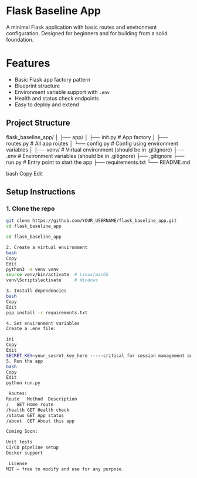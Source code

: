 # Flask Baseline App

A minimal Flask application with basic routes and environment configuration. Designed for beginners and for building from a solid foundation.

# Features

- Basic Flask app factory pattern
- Blueprint structure
- Environment variable support with `.env`
- Health and status check endpoints
- Easy to deploy and extend

## Project Structure

flask_baseline_app/
│
├── app/
│ ├── init.py # App factory
│ ├── routes.py # All app routes
│ └── config.py # Config using environment variables
│
├── venv/ # Virtual environment (should be in .gitignore)
├── .env # Environment variables (should be in .gitignore)
├── .gitignore
├── run.py # Entry point to start the app
├── requirements.txt
└── README.md

bash
Copy
Edit

## Setup Instructions

### 1. Clone the repo

```bash
git clone https://github.com/YOUR_USERNAME/flask_baseline_app.git
cd flask_baseline_app

cd flask_baseline_app

2. Create a virtual environment
bash
Copy
Edit
python3 -m venv venv
source venv/bin/activate  # Linux/macOS
venv\Scripts\activate     # Windows

3. Install dependencies
bash
Copy
Edit
pip install -r requirements.txt

4. Set environment variables
Create a .env file:

ini
Copy
Edit
SECRET_KEY=your_secret_key_here -----critical for session management and CSRF protections
5. Run the app
bash
Copy
Edit
python run.py

 Routes:
Route	Method	Description
/	GET	Home route
/health	GET	Health check
/status	GET	App status
/about	GET	About this app

Coming Soon:

Unit tests
CI/CD pipeline setup
Docker support

 License
MIT — free to modify and use for any purpose.
